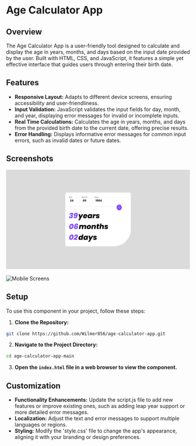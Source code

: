 # Age Calculator App

## Overview

The Age Calculator App is a user-friendly tool designed to calculate and display the age in years, months, and days based on the input date provided by the user. Built with HTML, CSS, and JavaScript, it features a simple yet effective interface that guides users through entering their birth date.

## Features

- **Responsive Layout:** Adapts to different device screens, ensuring accessibility and user-friendliness.
- **Input Validation:** JavaScript validates the input fields for day, month, and year, displaying error messages for invalid or incomplete inputs.
- **Real Time Calculations:** Calculates the age in years, months, and days from the provided birth date to the current date, offering precise results.
- **Error Handling:** Displays informative error messages for common input errors, such as invalid dates or future dates.

## Screenshots

![Desktop/Laptop Screens](./screenshots/screenshot-1.png)

![Mobile Screens](./screenshots/screenshot-2.png)

## Setup

To use this component in your project, follow these steps:

1. **Clone the Repository:**

```bash
git clone https://github.com/Wilmer856/age-calculator-app.git
```

2. **Navigate to the Project Directory:**

```bash
cd age-calculator-app-main
```

3. **Open the `index.html` file in a web browser to view the component.**

## Customization

- **Functionality Enhancements:** Update the script.js file to add new features or improve existing ones, such as adding leap year support or more detailed error messages.
- **Localization:** Adjust the text and error messages to support multiple languages or regions.
- **Styling:** Modify the 'style.css' file to change the app's appearance, aligning it with your branding or design preferences.
